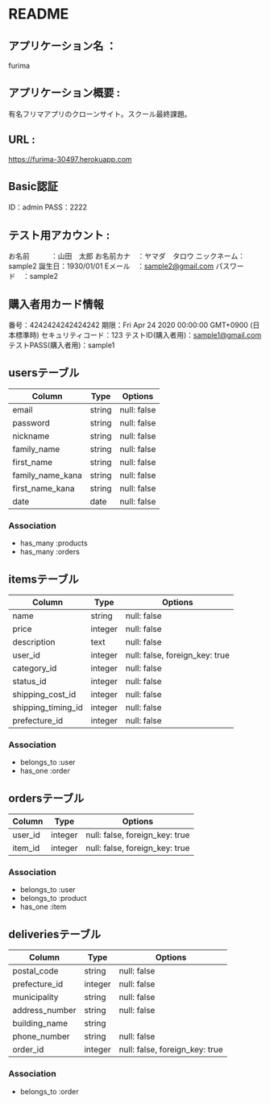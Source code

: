 # README

## アプリケーション名 ： 
furima

## アプリケーション概要 : 
有名フリマアプリのクローンサイト。スクール最終課題。

## URL : 
https://furima-30497.herokuapp.com

## Basic認証
ID：admin
PASS：2222

## テスト用アカウント : 
お名前　　　：山田　太郎
お名前カナ　：ヤマダ　タロウ
ニックネーム：sample2
誕生日：1930/01/01
Eメール　：sample2@gmail.com
パスワード　：sample2

## 購入者用カード情報
番号：4242424242424242
期限：Fri Apr 24 2020 00:00:00 GMT+0900 (日本標準時)
セキュリティコード：123
テストID(購入者用)：sample1@gmail.com
テストPASS(購入者用)：sample1

## usersテーブル

| Column           | Type    | Options     |
| ---------------- | ------- | ----------- |
| email            | string  | null: false |
| password         | string  | null: false |
| nickname         | string  | null: false |
| family_name      | string  | null: false |
| first_name       | string  | null: false |
| family_name_kana | string  | null: false |
| first_name_kana  | string  | null: false |
| date             | date    | null: false |

### Association
- has_many :products
- has_many :orders


## itemsテーブル

| Column             | Type    | Options                        |
| ------------------ | ------- | ------------------------------ |
| name               | string  | null: false                    |
| price              | integer | null: false                    |
| description        | text    | null: false                    |
| user_id            | integer | null: false, foreign_key: true |
| category_id        | integer | null: false                    |
| status_id          | integer | null: false                    |
| shipping_cost_id   | integer | null: false                    |
| shipping_timing_id | integer | null: false                    |
| prefecture_id      | integer | null: false                    |

### Association
- belongs_to :user
- has_one :order


## ordersテーブル

| Column          | Type    | Options                        |
| --------------- | ------- | ------------------------------ |
| user_id         | integer | null: false, foreign_key: true |
| item_id         | integer | null: false, foreign_key: true |

### Association
- belongs_to :user
- belongs_to :product
- has_one :item


## deliveriesテーブル

| Column          | Type    | Options                        | 
| --------------- | ------- | ------------------------------ |
| postal_code     | string  | null: false                    | 
| prefecture_id   | integer | null: false                    | 
| municipality    | string  | null: false                    | 
| address_number  | string  | null: false                    | 
| building_name   | string  |                                | 
| phone_number    | string  | null: false                    | 
| order_id        | integer | null: false, foreign_key: true |

### Association
- belongs_to :order